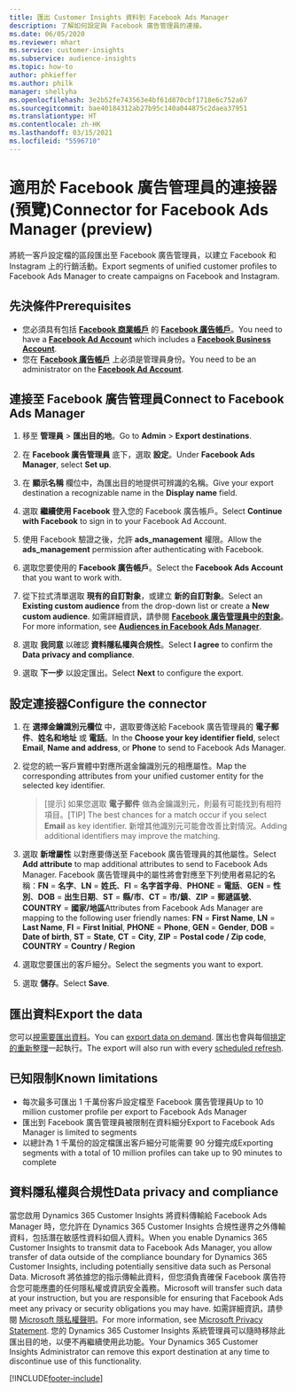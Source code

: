 ```yaml
---
title: 匯出 Customer Insights 資料到 Facebook Ads Manager
description: 了解如何設定與 Facebook 廣告管理員的連接。
ms.date: 06/05/2020
ms.reviewer: mhart
ms.service: customer-insights
ms.subservice: audience-insights
ms.topic: how-to
author: phkieffer
ms.author: philk
manager: shellyha
ms.openlocfilehash: 3e2b52fe743563e4bf61d870cbf1718e6c752a67
ms.sourcegitcommit: bae40184312ab27b95c140a044875c2daea37951
ms.translationtype: HT
ms.contentlocale: zh-HK
ms.lasthandoff: 03/15/2021
ms.locfileid: "5596710"
---
```

# <a name="connector-for-facebook-ads-manager-preview"></a><span data-ttu-id="94988-103">適用於 Facebook 廣告管理員的連接器 (預覽)</span><span class="sxs-lookup"><span data-stu-id="94988-103">Connector for Facebook Ads Manager (preview)</span></span>

<span data-ttu-id="94988-104">將統一客戶設定檔的區段匯出至 Facebook 廣告管理員，以建立 Facebook 和 Instagram 上的行銷活動。</span><span class="sxs-lookup"><span data-stu-id="94988-104">Export segments of unified customer profiles to Facebook Ads Manager to create campaigns on Facebook and Instagram.</span></span>

## <a name="prerequisites"></a><span data-ttu-id="94988-105">先決條件</span><span class="sxs-lookup"><span data-stu-id="94988-105">Prerequisites</span></span>

- <span data-ttu-id="94988-106">您必須具有包括 [**Facebook 商業帳戶**](https://business.facebook.com/) 的 [**Facebook 廣告帳戶**](https://www.facebook.com/business/learn/lessons/step-by-step-ads-manager-account)。</span><span class="sxs-lookup"><span data-stu-id="94988-106">You need to have a [**Facebook Ad Account**](https://www.facebook.com/business/learn/lessons/step-by-step-ads-manager-account) which includes a [**Facebook Business Account**](https://business.facebook.com/).</span></span>
- <span data-ttu-id="94988-107">您在 [**Facebook 廣告帳戶**](https://www.facebook.com/business/learn/lessons/step-by-step-ads-manager-account) 上必須是管理員身份。</span><span class="sxs-lookup"><span data-stu-id="94988-107">You need to be an administrator on the [**Facebook Ad Account**](https://www.facebook.com/business/learn/lessons/step-by-step-ads-manager-account).</span></span>

## <a name="connect-to-facebook-ads-manager"></a><span data-ttu-id="94988-108">連接至 Facebook 廣告管理員</span><span class="sxs-lookup"><span data-stu-id="94988-108">Connect to Facebook Ads Manager</span></span>

1. <span data-ttu-id="94988-109">移至 **管理員** > **匯出目的地**。</span><span class="sxs-lookup"><span data-stu-id="94988-109">Go to **Admin** > **Export destinations**.</span></span>

1. <span data-ttu-id="94988-110">在 **Facebook 廣告管理員** 底下，選取 **設定**。</span><span class="sxs-lookup"><span data-stu-id="94988-110">Under **Facebook Ads Manager**, select **Set up**.</span></span>

1. <span data-ttu-id="94988-111">在 **顯示名稱** 欄位中，為匯出目的地提供可辨識的名稱。</span><span class="sxs-lookup"><span data-stu-id="94988-111">Give your export destination a recognizable name in the **Display name** field.</span></span>

1. <span data-ttu-id="94988-112">選取 **繼續使用 Facebook** 登入您的 Facebook 廣告帳戶。</span><span class="sxs-lookup"><span data-stu-id="94988-112">Select **Continue with Facebook** to sign in to your Facebook Ad Account.</span></span>

1. <span data-ttu-id="94988-113">使用 Facebook 驗證之後，允許 **ads_management** 權限。</span><span class="sxs-lookup"><span data-stu-id="94988-113">Allow the **ads_management** permission after authenticating with Facebook.</span></span>

1. <span data-ttu-id="94988-114">選取您要使用的 **Facebook 廣告帳戶**。</span><span class="sxs-lookup"><span data-stu-id="94988-114">Select the **Facebook Ads Account** that you want to work with.</span></span>

1. <span data-ttu-id="94988-115">從下拉式清單選取 **現有的自訂對象**，或建立 **新的自訂對象**。</span><span class="sxs-lookup"><span data-stu-id="94988-115">Select an **Existing custom audience** from the drop-down list or create a **New custom audience**.</span></span> <span data-ttu-id="94988-116">如需詳細資訊，請參閱 [**Facebook 廣告管理員中的對象**](https://www.facebook.com/business/help/744354708981227?id=2469097953376494)。</span><span class="sxs-lookup"><span data-stu-id="94988-116">For more information, see [**Audiences in Facebook Ads Manager**](https://www.facebook.com/business/help/744354708981227?id=2469097953376494).</span></span>

1. <span data-ttu-id="94988-117">選取 **我同意** 以確認 **資料隱私權與合規性**。</span><span class="sxs-lookup"><span data-stu-id="94988-117">Select **I agree** to confirm the **Data privacy and compliance**.</span></span>

1. <span data-ttu-id="94988-118">選取 **下一步** 以設定匯出。</span><span class="sxs-lookup"><span data-stu-id="94988-118">Select **Next** to configure the export.</span></span>

## <a name="configure-the-connector"></a><span data-ttu-id="94988-119">設定連接器</span><span class="sxs-lookup"><span data-stu-id="94988-119">Configure the connector</span></span>

1. <span data-ttu-id="94988-120">在 **選擇金鑰識別元欄位** 中，選取要傳送給 Facebook 廣告管理員的 **電子郵件**、**姓名和地址** 或 **電話**。</span><span class="sxs-lookup"><span data-stu-id="94988-120">In the **Choose your key identifier field**, select **Email**, **Name and address**, or **Phone** to send to Facebook Ads Manager.</span></span>

1. <span data-ttu-id="94988-121">從您的統一客戶實體中對應所選金鑰識別元的相應屬性。</span><span class="sxs-lookup"><span data-stu-id="94988-121">Map the corresponding attributes from your unified customer entity for the selected key identifier.</span></span>
   > <span data-ttu-id="94988-122">[提示] 如果您選取 **電子郵件** 做為金鑰識別元，則最有可能找到有相符項目。</span><span class="sxs-lookup"><span data-stu-id="94988-122">[TIP] The best chances for a match occur if you select **Email** as key identifier.</span></span> <span data-ttu-id="94988-123">新增其他識別元可能會改善比對情況。</span><span class="sxs-lookup"><span data-stu-id="94988-123">Adding additional identifiers may improve the matching.</span></span>

1. <span data-ttu-id="94988-124">選取 **新增屬性** 以對應要傳送至 Facebook 廣告管理員的其他屬性。</span><span class="sxs-lookup"><span data-stu-id="94988-124">Select **Add attribute** to map additional attributes to send to Facebook Ads Manager.</span></span> <span data-ttu-id="94988-125">Facebook 廣告管理員中的屬性將會對應至下列使用者易記的名稱：**FN** = **名字**、**LN** = **姓氏**、**FI** = **名字首字母**、**PHONE** = **電話**、**GEN** = **性別**、**DOB** = **出生日期**、**ST** = **縣/市**、**CT** = **市/鎮**、**ZIP** = **郵遞區號**、**COUNTRY** = **國家/地區**</span><span class="sxs-lookup"><span data-stu-id="94988-125">Attributes from Facebook Ads Manager are mapping to the following user friendly names: **FN** = **First Name**, **LN** = **Last Name**, **FI** = **First Initial**, **PHONE** = **Phone**, **GEN** = **Gender**, **DOB** = **Date of birth**, **ST** = **State**, **CT** = **City**, **ZIP** = **Postal code / Zip code**, **COUNTRY** = **Country / Region**</span></span>

1. <span data-ttu-id="94988-126">選取您要匯出的客戶細分。</span><span class="sxs-lookup"><span data-stu-id="94988-126">Select the segments you want to export.</span></span>

1. <span data-ttu-id="94988-127">選取 **儲存**。</span><span class="sxs-lookup"><span data-stu-id="94988-127">Select **Save**.</span></span>

## <a name="export-the-data"></a><span data-ttu-id="94988-128">匯出資料</span><span class="sxs-lookup"><span data-stu-id="94988-128">Export the data</span></span>

<span data-ttu-id="94988-129">您可以[視需要匯出資料](export-destinations.md)。</span><span class="sxs-lookup"><span data-stu-id="94988-129">You can [export data on demand](export-destinations.md).</span></span> <span data-ttu-id="94988-130">匯出也會與每個[排定的重新整理](system.md#schedule-tab)一起執行。</span><span class="sxs-lookup"><span data-stu-id="94988-130">The export will also run with every [scheduled refresh](system.md#schedule-tab).</span></span>

## <a name="known-limitations"></a><span data-ttu-id="94988-131">已知限制</span><span class="sxs-lookup"><span data-stu-id="94988-131">Known limitations</span></span>

- <span data-ttu-id="94988-132">每次最多可匯出 1 千萬份客戶設定檔至 Facebook 廣告管理員</span><span class="sxs-lookup"><span data-stu-id="94988-132">Up to 10 million customer profile per export to Facebook Ads Manager</span></span> 
- <span data-ttu-id="94988-133">匯出到 Facebook 廣告管理員被限制在資料細分</span><span class="sxs-lookup"><span data-stu-id="94988-133">Export to Facebook Ads Manager is limited to segments</span></span>
- <span data-ttu-id="94988-134">以總計為 1 千萬份的設定檔匯出客戶細分可能需要 90 分鐘完成</span><span class="sxs-lookup"><span data-stu-id="94988-134">Exporting segments with a total of 10 million profiles can take up to 90 minutes to complete</span></span>

## <a name="data-privacy-and-compliance"></a><span data-ttu-id="94988-135">資料隱私權與合規性</span><span class="sxs-lookup"><span data-stu-id="94988-135">Data privacy and compliance</span></span>

<span data-ttu-id="94988-136">當您啟用 Dynamics 365 Customer Insights 將資料傳輸給 Facebook Ads Manager 時，您允許在 Dynamics 365 Customer Insights 合規性邊界之外傳輸資料，包括潛在敏感性資料如個人資料。</span><span class="sxs-lookup"><span data-stu-id="94988-136">When you enable Dynamics 365 Customer Insights to transmit data to Facebook Ads Manager, you allow transfer of data outside of the compliance boundary for Dynamics 365 Customer Insights, including potentially sensitive data such as Personal Data.</span></span> <span data-ttu-id="94988-137">Microsoft 將依據您的指示傳輸此資料，但您須負責確保 Facebook 廣告符合您可能應盡的任何隱私權或資訊安全義務。</span><span class="sxs-lookup"><span data-stu-id="94988-137">Microsoft will transfer such data at your instruction, but you are responsible for ensuring that Facebook Ads meet any privacy or security obligations you may have.</span></span> <span data-ttu-id="94988-138">如需詳細資訊，請參閱 [Microsoft 隱私權聲明](https://go.microsoft.com/fwlink/?linkid=396732)。</span><span class="sxs-lookup"><span data-stu-id="94988-138">For more information, see [Microsoft Privacy Statement](https://go.microsoft.com/fwlink/?linkid=396732).</span></span>
<span data-ttu-id="94988-139">您的 Dynamics 365 Customer Insights 系統管理員可以隨時移除此匯出目的地，以便不再繼續使用此功能。</span><span class="sxs-lookup"><span data-stu-id="94988-139">Your Dynamics 365 Customer Insights Administrator can remove this export destination at any time to discontinue use of this functionality.</span></span>


[!INCLUDE[footer-include](../includes/footer-banner.md)]